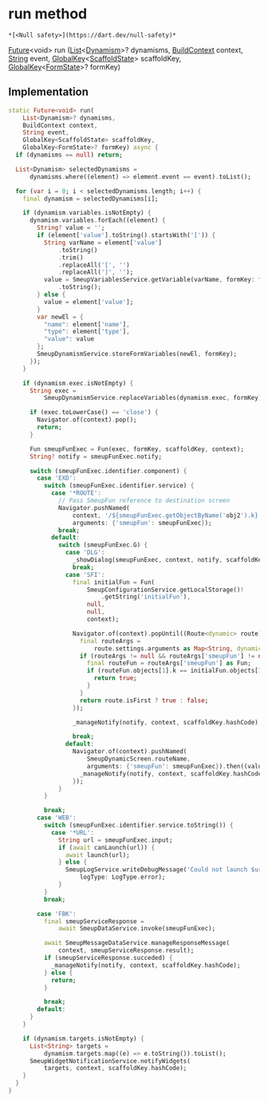 


# run method




    *[<Null safety>](https://dart.dev/null-safety)*




[Future](https://api.flutter.dev/flutter/dart-async/Future-class.html)&lt;void> run
([List](https://api.flutter.dev/flutter/dart-core/List-class.html)&lt;[Dynamism](../../smeup_models_dynamism/Dynamism-class.md)>? dynamisms, [BuildContext](https://api.flutter.dev/flutter/widgets/BuildContext-class.html) context, [String](https://api.flutter.dev/flutter/dart-core/String-class.html) event, [GlobalKey](https://api.flutter.dev/flutter/widgets/GlobalKey-class.html)&lt;[ScaffoldState](https://api.flutter.dev/flutter/material/ScaffoldState-class.html)> scaffoldKey, [GlobalKey](https://api.flutter.dev/flutter/widgets/GlobalKey-class.html)&lt;[FormState](https://api.flutter.dev/flutter/widgets/FormState-class.html)>? formKey)








## Implementation

```dart
static Future<void> run(
    List<Dynamism>? dynamisms,
    BuildContext context,
    String event,
    GlobalKey<ScaffoldState> scaffoldKey,
    GlobalKey<FormState>? formKey) async {
  if (dynamisms == null) return;

  List<Dynamism> selectedDynamisms =
      dynamisms.where((element) => element.event == event).toList();

  for (var i = 0; i < selectedDynamisms.length; i++) {
    final dynamism = selectedDynamisms[i];

    if (dynamism.variables.isNotEmpty) {
      dynamism.variables.forEach((element) {
        String? value = '';
        if (element['value'].toString().startsWith('[')) {
          String varName = element['value']
              .toString()
              .trim()
              .replaceAll('[', '')
              .replaceAll(']', '');
          value = SmeupVariablesService.getVariable(varName, formKey: formKey)
              .toString();
        } else {
          value = element['value'];
        }
        var newEl = {
          "name": element['name'],
          "type": element['type'],
          "value": value
        };
        SmeupDynamismService.storeFormVariables(newEl, formKey);
      });
    }

    if (dynamism.exec.isNotEmpty) {
      String exec =
          SmeupDynamismService.replaceVariables(dynamism.exec, formKey);

      if (exec.toLowerCase() == 'close') {
        Navigator.of(context).pop();
        return;
      }

      Fun smeupFunExec = Fun(exec, formKey, scaffoldKey, context);
      String? notify = smeupFunExec.notify;

      switch (smeupFunExec.identifier.component) {
        case 'EXD':
          switch (smeupFunExec.identifier.service) {
            case '*ROUTE':
              // Pass SmeupFun reference to destination screen
              Navigator.pushNamed(
                  context, '/${smeupFunExec.getObjectByName('obj2').k}',
                  arguments: {'smeupFun': smeupFunExec});
              break;
            default:
              switch (smeupFunExec.G) {
                case 'DLG':
                  _showDialog(smeupFunExec, context, notify, scaffoldKey);
                  break;
                case 'SFI':
                  final initialFun = Fun(
                      SmeupConfigurationService.getLocalStorage()!
                          .getString('initialFun'),
                      null,
                      null,
                      context);

                  Navigator.of(context).popUntil((Route<dynamic> route) {
                    final routeArgs =
                        route.settings.arguments as Map<String, dynamic>?;
                    if (routeArgs != null && routeArgs['smeupFun'] != null) {
                      final routeFun = routeArgs['smeupFun'] as Fun;
                      if (routeFun.objects[1].k == initialFun.objects[1].k) {
                        return true;
                      }
                    }
                    return route.isFirst ? true : false;
                  });

                  _manageNotify(notify, context, scaffoldKey.hashCode);

                  break;
                default:
                  Navigator.of(context).pushNamed(
                      SmeupDynamicScreen.routeName,
                      arguments: {'smeupFun': smeupFunExec}).then((value) {
                    _manageNotify(notify, context, scaffoldKey.hashCode);
                  });
              }
          }

          break;
        case 'WEB':
          switch (smeupFunExec.identifier.service.toString()) {
            case '*URL':
              String url = smeupFunExec.input;
              if (await canLaunch(url)) {
                await launch(url);
              } else {
                SmeupLogService.writeDebugMessage('Could not launch $url',
                    logType: LogType.error);
              }
          }
          break;

        case 'FBK':
          final smeupServiceResponse =
              await SmeupDataService.invoke(smeupFunExec);

          await SmeupMessageDataService.manageResponseMessage(
              context, smeupServiceResponse.result);
          if (smeupServiceResponse.succeded) {
            _manageNotify(notify, context, scaffoldKey.hashCode);
          } else {
            return;
          }

          break;
        default:
      }
    }

    if (dynamism.targets.isNotEmpty) {
      List<String> targets =
          dynamism.targets.map((e) => e.toString()).toList();
      SmeupWidgetNotificationService.notifyWidgets(
          targets, context, scaffoldKey.hashCode);
    }
  }
}
```







